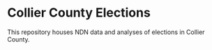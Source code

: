 # Collier County Elections

This repository houses NDN data and analyses of elections in Collier County. 

